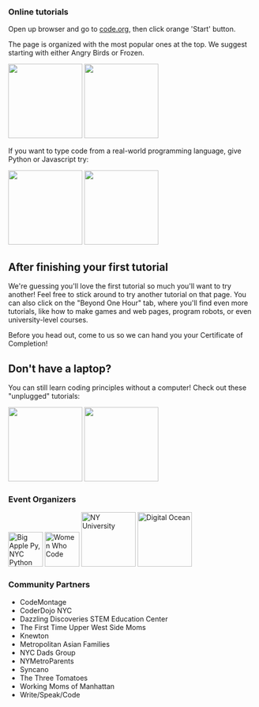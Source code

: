 ### Online tutorials

Open up browser and go to [code.org](http://code.org/), then click orange 'Start' button. 

The page is organized with the most popular ones at the top. We suggest starting with either Angry Birds or Frozen.

<a href="http://studio.code.org/s/frozen/stage/1/puzzle/1"><img src="http://code.org/images/fit-520/frozen_carousel.jpg" height="150"/></a>
<a href="http://studio.code.org/hoc/1"><img src="http://code.org/images/fit-520/codehoc3.jpg" height="150"/></a>

If you want to type code from a real-world programming language, give Python or Javascript try:

<img src="http://code.org/images/fit-520/khanacademy.jpg" height="150"/>
<img src="http://code.org/images/fit-520/codecombat.jpg" height="150"/>

## After finishing your first tutorial

We're guessing you'll love the first tutorial so much you'll want to try another! Feel free to stick around to try another tutorial on that page. You can also click on the "Beyond One Hour" tab, where you'll find even more tutorials, like how to make games and web pages, program robots, or even university-level courses.

Before you head out, come to us so we can hand you your Certificate of Completion!

## Don't have a laptop?

You can still learn coding principles without a computer! Check out these "unplugged" tutorials:

<img src="http://code.org/images/fit-520/fuzzfrenzy.jpg" height="150"/>
<img src="http://code.org/images/fit-520/roboticfriends.jpg" height="150"/>


### Event Organizers

<img src="http://oi62.tinypic.com/2j61vsg.jpg" alt="Big Apple Py, NYC Python" height="70">
<img src="http://oi61.tinypic.com/ms2ji1.jpg" alt="Women Who Code" height="70">

<img src="http://www.natcom.org/uploadedImages/More_Scholarly_Resources/Doctoral_Program_Resource_Guide/NYU%20Logo.jpg" alt="NY University" height="110">
<img src="http://bitbetter.se/content/images/2013/Oct/digital_ocean_logo_1200x900.png" alt="Digital Ocean" height="110">

### Community Partners

* CodeMontage
* CoderDojo NYC
* Dazzling Discoveries STEM Education Center
* The First Time Upper West Side Moms
* Knewton
* Metropolitan Asian Families
* NYC Dads Group
* NYMetroParents
* Syncano
* The Three Tomatoes 
* Working Moms of Manhattan
* Write/Speak/Code
